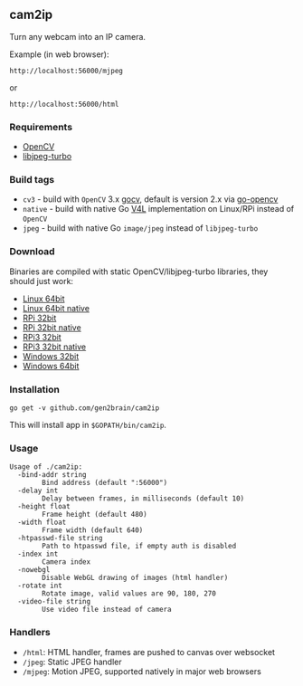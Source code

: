 ## cam2ip

Turn any webcam into an IP camera.

Example (in web browser):

    http://localhost:56000/mjpeg
or

    http://localhost:56000/html

### Requirements

* [OpenCV](http://opencv.org/)
* [libjpeg-turbo](https://www.libjpeg-turbo.org/)

### Build tags

* `cv3` - build with `OpenCV` 3.x [gocv](https://github.com/hybridgroup/gocv), default is version 2.x via [go-opencv](https://github.com/lazywei/go-opencv)
* `native` - build with native Go [V4L](https://github.com/korandiz/v4l) implementation on Linux/RPi instead of `OpenCV`
* `jpeg` - build with native Go `image/jpeg` instead of `libjpeg-turbo`

### Download

Binaries are compiled with static OpenCV/libjpeg-turbo libraries, they should just work:

 - [Linux 64bit](https://github.com/gen2brain/cam2ip/releases/download/1.5/cam2ip-1.5-64bit.tar.gz)
 - [Linux 64bit native](https://github.com/gen2brain/cam2ip/releases/download/1.5/cam2ip-1.5-64bit-native.tar.gz)
 - [RPi 32bit](https://github.com/gen2brain/cam2ip/releases/download/1.5/cam2ip-1.5-RPi.tar.gz)
 - [RPi 32bit native](https://github.com/gen2brain/cam2ip/releases/download/1.5/cam2ip-1.5-RPi-native.tar.gz)
 - [RPi3 32bit](https://github.com/gen2brain/cam2ip/releases/download/1.5/cam2ip-1.5-RPi3.tar.gz)
 - [RPi3 32bit native](https://github.com/gen2brain/cam2ip/releases/download/1.5/cam2ip-1.5-RPi3-native.tar.gz)
 - [Windows 32bit](https://github.com/gen2brain/cam2ip/releases/download/1.5/cam2ip-1.5.zip)
 - [Windows 64bit](https://github.com/gen2brain/cam2ip/releases/download/1.5/cam2ip-1.5-64bit.zip)


### Installation

    go get -v github.com/gen2brain/cam2ip

This will install app in `$GOPATH/bin/cam2ip`.

### Usage

```
Usage of ./cam2ip:
  -bind-addr string
        Bind address (default ":56000")
  -delay int
        Delay between frames, in milliseconds (default 10)
  -height float
        Frame height (default 480)
  -width float
        Frame width (default 640)
  -htpasswd-file string
        Path to htpasswd file, if empty auth is disabled
  -index int
        Camera index
  -nowebgl
        Disable WebGL drawing of images (html handler)
  -rotate int
    	Rotate image, valid values are 90, 180, 270
  -video-file string
    	Use video file instead of camera
```

### Handlers

  * `/html`: HTML handler, frames are pushed to canvas over websocket
  * `/jpeg`: Static JPEG handler
  * `/mjpeg`: Motion JPEG, supported natively in major web browsers
